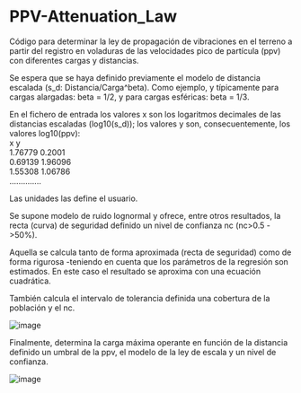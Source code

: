 # PPV-Attenuation_Law

Código para determinar la ley de propagación de vibraciones en el terreno a
partir del registro en voladuras de las velocidades pico de partícula (ppv)
con diferentes cargas y distancias.

Se espera que se haya definido previamente el modelo de distancia escalada
(s_d: Distancia/Carga^beta). Como ejemplo, y típicamente para cargas alargadas:
beta = 1/2, y para cargas esféricas: beta = 1/3.

En el fichero de entrada los valores x son los logaritmos decimales de
las distancias escaladas (log10(s_d)); los valores y son, consecuentemente,
los valores log10(ppv):\
x	y\
1.76779	0.2001\
0.69139	1.96096\
1.55308	1.06786\
..............

Las unidades las define el usuario.

Se supone modelo de ruido lognormal y ofrece, entre otros resultados, la recta
(curva) de seguridad definido un nivel de confianza nc (nc>0.5 ->50%).

Aquella se calcula tanto de forma aproximada (recta de seguridad) como de
forma rigurosa -teniendo en cuenta que los parámetros de la regresión son estimados.
En este caso el resultado se aproxima con una ecuación cuadrática.

También calcula el intervalo de tolerancia definida una cobertura de la población y el nc.

![image](https://github.com/user-attachments/assets/eb9c209d-0cb2-4b3c-91e1-7069c3620828)

Finalmente, determina la carga máxima operante en función de la distancia definido 
un umbral de la ppv, el modelo de la ley de escala y un nivel de confianza.

![image](https://github.com/user-attachments/assets/eaf67905-88ec-49fc-a29a-175a3419d0ed)


